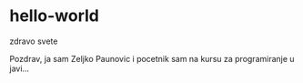 # hello-world
zdravo svete

Pozdrav, ja sam Zeljko Paunovic i pocetnik sam na kursu za programiranje u javi...
